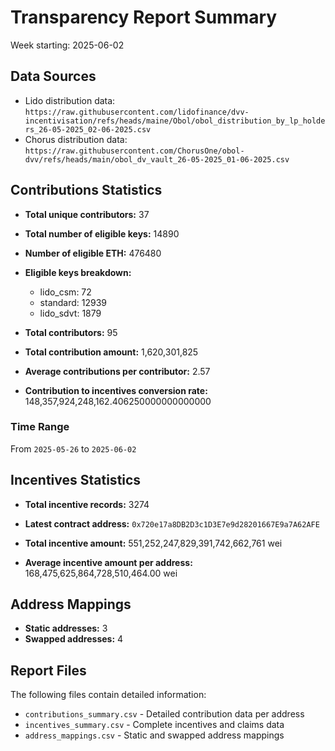 # Transparency Report Summary
Week starting: 2025-06-02

## Data Sources
- Lido distribution data: `https://raw.githubusercontent.com/lidofinance/dvv-incentivisation/refs/heads/maine/Obol/obol_distribution_by_lp_holders_26-05-2025_02-06-2025.csv`
- Chorus distribution data: `https://raw.githubusercontent.com/ChorusOne/obol-dvv/refs/heads/main/obol_dv_vault_26-05-2025_01-06-2025.csv`

## Contributions Statistics
- **Total unique contributors:** 37
- **Total number of eligible keys:** 14890
- **Number of eligible ETH:** 476480

- **Eligible keys breakdown:**
  - lido_csm: 72
  - standard: 12939
  - lido_sdvt: 1879

- **Total contributors:** 95
- **Total contribution amount:** 1,620,301,825
- **Average contributions per contributor:** 2.57
- **Contribution to incentives conversion rate:** 148,357,924,248,162.406250000000000000

### Time Range
From `2025-05-26` to `2025-06-02`

## Incentives Statistics
- **Total incentive records:** 3274
- **Latest contract address:** `0x720e17a8DB2D3c1D3E7e9d28201667E9a7A62AFE`

- **Total incentive amount:** 551,252,247,829,391,742,662,761 wei
- **Average incentive amount per address:** 168,475,625,864,728,510,464.00 wei

## Address Mappings
- **Static addresses:** 3
- **Swapped addresses:** 4

## Report Files
The following files contain detailed information:
- `contributions_summary.csv` - Detailed contribution data per address
- `incentives_summary.csv` - Complete incentives and claims data
- `address_mappings.csv` - Static and swapped address mappings
